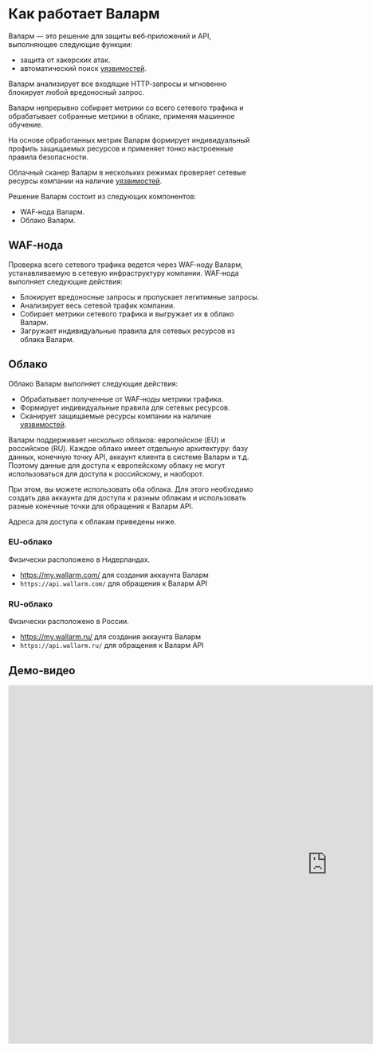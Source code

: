 # Как работает Валарм

Валарм — это решение для защиты веб‑приложений и API, выполняющее следующие функции:

* защита от хакерских атак.
* автоматический поиск [уязвимостей](../glossary-ru.md#уязвимость).

Валарм анализирует все входящие HTTP‑запросы и мгновенно блокирует любой
вредоносный запрос.

Валарм непрерывно собирает метрики со всего сетевого трафика и обрабатывает собранные метрики в облаке, применяя машинное обучение.

На основе обработанных метрик Валарм формирует индивидуальный профиль защищаемых ресурсов и применяет тонко настроенные правила безопасности.

Облачный сканер Валарм в нескольких режимах проверяет сетевые ресурсы компании на наличие [уязвимостей](../glossary-ru.md#уязвимость).

Решение Валарм состоит из следующих компонентов:

* WAF‑нода Валарм.
* Облако Валарм.

## WAF‑нода

Проверка всего сетевого трафика ведется через WAF‑ноду Валарм, устанавливаемую в сетевую инфраструктуру компании. WAF‑нода выполняет следующие действия:

* Блокирует вредоносные запросы и пропускает легитимные запросы.
* Анализирует весь сетевой трафик компании.
* Собирает метрики сетевого трафика и выгружает их в облако Валарм.
* Загружает индивидуальные правила для сетевых ресурсов из облака Валарм.

## Облако

Облако Валарм выполняет следующие действия:

* Обрабатывает полученные от WAF‑ноды метрики трафика.
* Формирует индивидуальные правила для сетевых ресурсов.
* Сканирует защищаемые ресурсы компании на наличие [уязвимостей](../glossary-ru.md#уязвимость).

Валарм поддерживает несколько облаков: европейское (EU) и российское (RU). Каждое облако имеет отдельную архитектуру: базу данных, конечную точку API, аккаунт клиента в системе Валарм и т.д. Поэтому данные для доступа к европейскому облаку не могут использоваться для доступа к российскому, и наоборот.
 
При этом, вы можете использовать оба облака. Для этого необходимо создать два аккаунта для доступа к разным облакам и использовать разные конечные точки для обращения к Валарм API. 
 
Адреса для доступа к облакам приведены ниже.

### EU‑облако

Физически расположено в Нидерландах.

* https://my.wallarm.com/ для создания аккаунта Валарм
* `https://api.wallarm.com/` для обращения к Валарм API

### RU‑облако

Физически расположено в России.

* https://my.wallarm.ru/ для создания аккаунта Валарм
* `https://api.wallarm.ru/` для обращения к Валарм API

## Демо‑видео

<div class="video-wrapper">
  <iframe width="1280" height="720" src="https://www.youtube.com/embed/Qh-Wof1C3Ak" frameborder="0" allow="accelerometer; autoplay; encrypted-media; gyroscope; picture-in-picture" allowfullscreen></iframe>
</div>